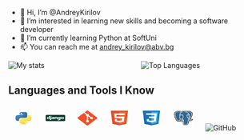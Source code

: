 - 👋 Hi, I’m @AndreyKirilov
- 👀 I’m interested in learning new skills and becoming a software developer
- 🌱 I’m currently learning Python at SoftUni
- 📫 You can reach me at andrey_kirilov@abv.bg

<div style="display: flex; justify_content: space-between; align-items: flex-start;">
<img alt="My stats" src="https://github-readme-stats.vercel.app/api?username=AndreyKirilov&show_icons=true&theme=tokyonight" style="width: 400px; height: auto;"/>
<img alt="Top Languages" src="https://github-readme-stats.vercel.app/api/top-langs/?username=AndreyKirilov&layout=compact&theme=tokyonight" style="width: 360px; height: auto;"/>
</div>


<h2>Languages and Tools I Know</h2>

<div>
    <img src="https://raw.githubusercontent.com/devicons/devicon/master/icons/python/python-original.svg" alt="Python" width="40" height="30" style="margin: 10px;"/>
    <img src="https://github.com/devicons/devicon/blob/v2.14.0/icons/django/django-original.svg" alt="Django" width="40" height="30" style="margin: 10px;"/>
    <img src="https://raw.githubusercontent.com/devicons/devicon/master/icons/git/git-original.svg" alt="Git" width="40" height="30" style="margin: 10px;"/>
    <img src="https://raw.githubusercontent.com/devicons/devicon/master/icons/html5/html5-original.svg" alt="HTML" width="40" height="30" style="margin: 10px;"/>
    <img src="https://raw.githubusercontent.com/devicons/devicon/master/icons/css3/css3-original.svg" alt="CSS" width="40" height="30" style="margin: 10px;"/>
    <img src="https://raw.githubusercontent.com/devicons/devicon/master/icons/postgresql/postgresql-original.svg" alt="PostgreSQL" width="40" height="30" style="margin: 10px;"/>
    <img src="https://user-images.githubusercontent.com/3369400/139447912-e0f43f33-6d9f-45f8-be46-2df5bbc91289.png" alt="GitHub" width="40" height="30" style="margin: 10px;"/>
</div>




<!---
AndreyKirilov/AndreyKirilov is a ✨ special ✨ repository because its `README.md` (this file) appears on your GitHub profile.
You can click the Preview link to take a look at your changes.
--->
